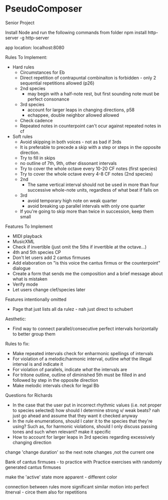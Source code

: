 # PseudoComposer
Senior Project

Install Node and run the following commands from folder
	npm install http-server -g
	http-server

app location: localhost:8080

Rules To Implement:
* Hard rules
	* Circumstances for Eb
	* Direct repetition of contrapuntal combinaiton is forbidden - only 2 sequential repetitions allowed (p26)
	* 2nd species
		* may begin with a half-note rest, but first sounding note must be perfect consonance
	* 3rd species
		* account for larger leaps in changing directions, p58
		* echappee, double neighbor allowed allowed
	* Check cadence
	* Repeated notes in counterpoint can't ocur against repeated notes in cf
* Soft rules
	* Avoid skipping in both voices - not as bad if 3rds
	* It is preferable to precede a skip with a step or steps in the opposite direction.
	* Try to fill in skips
	* no outline of 7th, 9th, other dissonant intervals
	* Try to cover the whole octave every 10-20 CF notes (first species)
	* Try to cover the whole octave every 4-8 CF notes (2nd species)
	* 2nd
		* The same vertical interval should not be used in more than four successive whole-note units, regardless of what beat if falls on
	* 3rd
		* avoid temporary high note on weak quarter
		* avoid breaking up parallel intervals with only one quarter
	* If you're going to skip more than twice in succession, keep them small

Features To Implement
* MIDI playback
* MusicXML
* Check if invertible (just omit the 5ths if invertible at the octave...)
* 4th and 5th species CP
* Don't let users add 2 cantus firmuses
* Add elaboration on "is this voice the cantus firmus or the counterpoint" dialogue
* Create a form that sends me the composition and a brief message about what is mistaken
* Verify mode
* Let users change clef/species later

Features intentionally omitted
* Page that just lists all da rulez	- nah just direct to schubert

Aesthetic:
* Find way to connect parallel/consecutive perfect intervals horizontally to better group them

Rules to fix:
* Make repeated intervals check for enharmonic spellings of intervals
* For violation of a melodic/harmonic interval, outline *what* the illegal interval is and indicate it
* For violation of parallels, indicate *what* the intervals are
* For tritone outline, outline of diminished 5th must be filled in and followed by step in the opposite direction
* Make melodic intervals check for legal Bb

Questions for Richards
* In the case that the user put in incorrect rhythmic values (i.e. not proper to species selected) how should I determine strong v/ weak beats?
	nah just go ahead and assume that they want it checked anyway
* In the rule enumerations, should I cater it to the species that they're using?
	Such as, for harmonic violations, should I only discuss passing tones and such when relevant?
		make it specific
* How to account for larger leaps in 3rd species regarding excessively changing direction

change 'change duration' so the next note changes ,not the current one

Bank of cantus firmuses - to practice with
Practice exercises with randomly generated cantus firmuses


make the 'active' state more apparent - different color

connection between rules more significant
similar motion into perfect itnerval - circe them
	also for repetitions